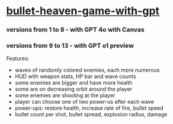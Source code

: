 # [bullet-heaven-game-with-gpt](https://github.com/UniBreakfast/bullet-heaven-game-with-gpt)

### versions from 1 to 8 - with GPT 4o with Canvas

### versions from 9 to 13 - with GPT o1 preview

Features:

- waves of randomly colored enemies, each more numerous
- HUD with weapon stats, HP bar and wave counts
- some enemies are bigger and have more health
- some are on decreasing orbit around the player
- some enemies are shooting at the player
- player can choose one of two power-us after each wave
- power-ups: restore health, increase rate of fire, bullet speed
- bullet count per shot, bullet spread, explosion radius, damage
